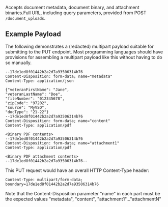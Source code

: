 Accepts document metadata, document binary, and attachment binaries.Full URL, including
query parameters, provided from POST `/document_uploads`.

## Example Payload

The following demonstrates a (redacted) multipart payload suitable for submitting to the PUT
endpoint. Most programming languages should have provisions for assembling a multipart
payload like this without having to do so manually.

```
--17de1ed8f01442b2a2d7a93506314b76
Content-Disposition: form-data; name="metadata"
Content-Type: application/json

{"veteranFirstName": "Jane",
"veteranLastName": "Doe",
"fileNumber": "012345678",
"zipCode": "97202",
"source": "MyVSO",
"docType": "21-22"}
--17de1ed8f01442b2a2d7a93506314b76
Content-Disposition: form-data; name="content"
Content-Type: application/pdf

<Binary PDF contents>
--17de1ed8f01442b2a2d7a93506314b76
Content-Disposition: form-data; name="attachment1"
Content-Type: application/pdf

<Binary PDF attachment contents>
--17de1ed8f01442b2a2d7a93506314b76--
```

This PUT request would have an overall HTTP Content-Type header:

```
Content-Type: multipart/form-data; boundary=17de1ed8f01442b2a2d7a93506314b76
```

Note that the Content-Disposition parameter "name" in each part must be the expected values
"metadata", "content", "attachment1"..."attachmentN"
